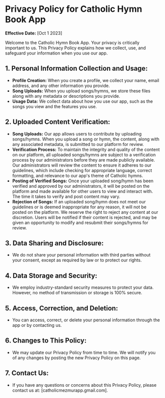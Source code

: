# Privacy Policy for Catholic Hymn Book App

**Effective Date:** [Oct 1 2023]

Welcome to the Catholic Hymn Book App. Your privacy is critically important to us. This Privacy Policy explains how we collect, use, and safeguard your information when you use our app.

## 1. Personal Information Collection and Usage:
- **Profile Creation:** When you create a profile, we collect your name, email address, and any other information you provide.
- **Song Uploads:** When you upload songs/hymns, we store these files along with any metadata or descriptions you provide.
- **Usage Data:** We collect data about how you use our app, such as the songs you view and the features you use.

## 2. Uploaded Content Verification:
- **Song Uploads:** Our app allows users to contribute by uploading songs/hymns. When you upload a song or hymn, the content, along with any associated metadata, is submitted to our platform for review.
- **Verification Process:** To maintain the integrity and quality of the content on our platform, all uploaded songs/hymns are subject to a verification process by our administrators before they are made publicly available. Our administrators will review the content to ensure it adheres to our guidelines, which include checking for appropriate language, correct formatting, and relevance to our app's theme of Catholic hymns.
- **Posting of Verified Songs:** Once your uploaded song/hymn has been verified and approved by our administrators, it will be posted on the platform and made available for other users to view and interact with. The time it takes to verify and post content may vary.
- **Rejection of Songs:** If an uploaded song/hymn does not meet our guidelines or is deemed inappropriate for any reason, it will not be posted on the platform. We reserve the right to reject any content at our discretion. Users will be notified if their content is rejected, and may be given an opportunity to modify and resubmit their songs/hymns for review.

## 3. Data Sharing and Disclosure:
- We do not share your personal information with third parties without your consent, except as required by law or to protect our rights.

## 4. Data Storage and Security:
- We employ industry-standard security measures to protect your data. However, no method of transmission or storage is 100% secure.

## 5. Access, Correction, and Deletion:
- You can access, correct, or delete your personal information through the app or by contacting us.

## 6. Changes to This Policy:
- We may update our Privacy Policy from time to time. We will notify you of any changes by posting the new Privacy Policy on this page.

## 7. Contact Us:
- If you have any questions or concerns about this Privacy Policy, please contact us at: [catholicmezmurapp.gmail.com].
